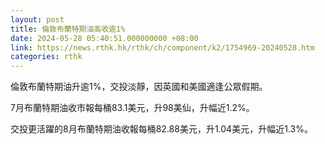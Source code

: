```yaml
---
layout: post
title: 倫敦布蘭特期油高收逾1%
date: 2024-05-28 05:40:51.000000000 +08:00
link: https://news.rthk.hk/rthk/ch/component/k2/1754969-20240528.htm
categories: rthk
---
```


倫敦布蘭特期油升逾1%，交投淡靜，因英國和美國適逢公眾假期。

7月布蘭特期油收市報每桶83.1美元，升98美仙，升幅近1.2%。

交投更活躍的8月布蘭特期油收報每桶82.88美元，升1.04美元，升幅近1.3%。
